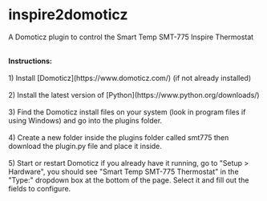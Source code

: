 # inspire2domoticz
A Domoticz plugin to control the Smart Temp SMT-775 Inspire Thermostat

<BR>
<B>Instructions:</B>
<BR>
<BR>
1) Install [Domoticz](https://www.domoticz.com/) (if not already installed)
<BR>
<BR>  
2) Install the latest version of [Python](https://www.python.org/downloads/)
<BR>
<BR>
3) Find the Domoticz install files on your system (look in program files if using Windows) and go into the plugins folder.
<BR>
<BR>
4) Create a new folder inside the plugins folder called smt775 then download the plugin.py file and place it inside.
<BR>
<BR>
5) Start or restart Domoticz if you already have it running, go to "Setup > Hardware", you should see "Smart Temp SMT-775 Thermostat" in the "Type:" dropdown box at the bottom of the page. Select it and fill out the fields to configure.
<BR>
<BR>
